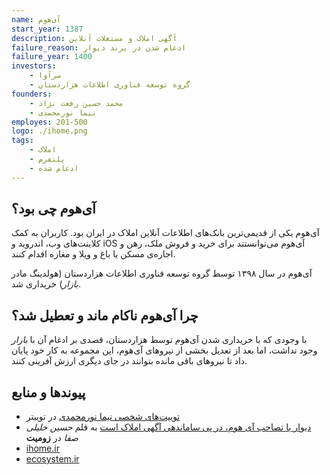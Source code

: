 ```yaml
---
name: آی‌هوم
start_year: 1387
description: آگهی املاک و مستغلات آنلاین
failure_reason: ادغام شدن در برند دیوار
failure_year: 1400
investors:
    - سرآوا
    - گروه توسعه فناوری اطلاعات هزاردستان
founders:
    - محمد حسین رفعت نژاد
    - نیما نورمحمدی
employes: 201-500
logo: ./ihome.png
tags:
    - املاک
    - پلتفرم
    - ادغام شده
---
```

## آی‌هوم چی بود؟
آی‌هوم یکی از قدیمی‌ترین بانک‌های اطلاعات آنلاین املاک در ایران بود. کاربران به کمک  کلاینت‌های وب، اندروید و iOS آی‌هوم می‌توانستند برای خرید و فروش ملک، رهن و اجاره‌ی مسکن یا باغ و ویلا و مغازه اقدام کنند.

آی‌هوم در سال ۱۳۹۸ توسط گروه توسعه فناوری اطلاعات هزاردستان (هولدینگ مادر *بازار*) خریداری شد.

## چرا آی‌هوم ناکام ماند و تعطیل شد؟
با وجودی که با خریداری شدن آی‌هوم توسط هزاردستان، قصدی بر ادغام آن با *بازار* وجود نداشت، اما بعد از تعدیل بخشی از نیروهای آی‌هوم، این مجموعه به کار خود پایان داد تا نیروهای باقی مانده بتوانند در جای دیگری ارزش آفرینی کنند.

## پیوند‌ها و منابع
* [توییت‌های شخصی نیما نورمحمدی](https://twitter.com/Nima1980/status/1400788706546622465) در توییتر
* [دیوار با تصاحب آی هوم، در پی ساماندهی آگهی املاک است](https://www.zoomit.ir/tech-iran/339825-divar-acquired-ihome/) به قلم *حسین خلیلی صفا* در **زومیت**
* [ihome.ir](https://web.archive.org/web/20210821045904/https://ihome.ir/)
* [ecosystem.ir](https://ecosystem.ir/legal/blog/2251/)
